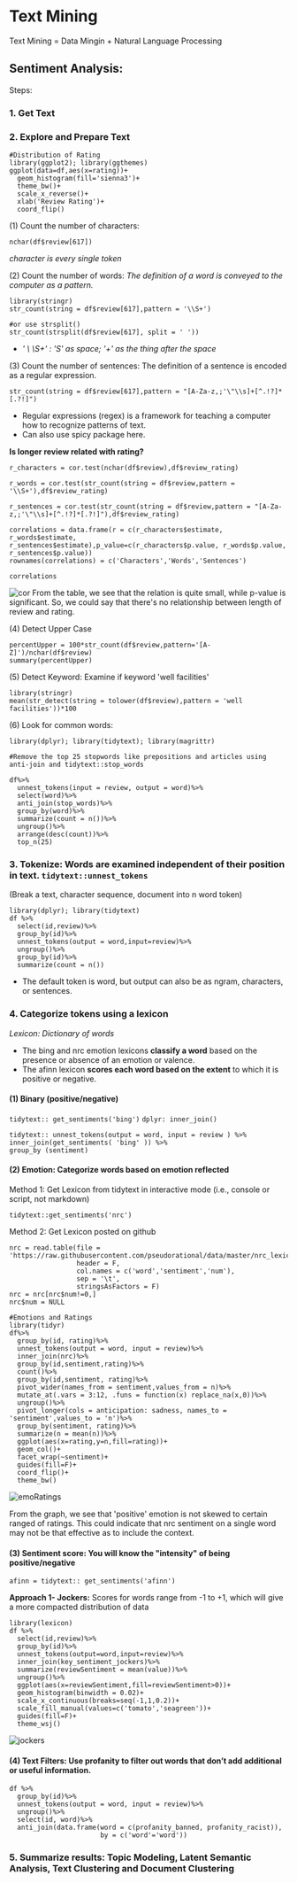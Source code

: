 # Text Mining
Text Mining = Data Mingin + Natural Language Processing

## Sentiment Analysis: 

Steps:

### 1. Get Text 

### 2. Explore and Prepare Text 
```
#Distribution of Rating
library(ggplot2); library(ggthemes)
ggplot(data=df,aes(x=rating))+
  geom_histogram(fill='sienna3')+
  theme_bw()+
  scale_x_reverse()+
  xlab('Review Rating')+
  coord_flip()
```

(1) Count the number of characters: 
```
nchar(df$review[617])
```
*character is every single token*

(2) Count the number of words: *The definition of a word is conveyed to the computer as a pattern.*
```
library(stringr)
str_count(string = df$review[617],pattern = '\\S+')

#or use strsplit()
str_count(strsplit(df$review[617], split = ' '))
```
* *' \ \S+' : 'S' as space; '+' as the thing after the space*

(3) Count the number of sentences:
The definition of a sentence is encoded as a regular expression. 
```
str_count(string = df$review[617],pattern = "[A-Za-z,;'\"\\s]+[^.!?]*[.?!]")
```
* Regular expressions (regex) is a framework for teaching a computer how to recognize patterns of text. 
* Can also use spicy package here.

**Is longer review related with rating?**
```
r_characters = cor.test(nchar(df$review),df$review_rating)

r_words = cor.test(str_count(string = df$review,pattern = '\\S+'),df$review_rating)

r_sentences = cor.test(str_count(string = df$review,pattern = "[A-Za-z,;'\"\\s]+[^.!?]*[.?!]"),df$review_rating)

correlations = data.frame(r = c(r_characters$estimate, r_words$estimate, r_sentences$estimate),p_value=c(r_characters$p.value, r_words$p.value, r_sentences$p.value))
rownames(correlations) = c('Characters','Words','Sentences')

correlations
```
![cor](cor.PNG)
From the table, we see that the relation is quite small, while p-value is significant. So, we could say that there's no relationship between length of review and rating.

(4) Detect Upper Case
```
percentUpper = 100*str_count(df$review,pattern='[A-Z]')/nchar(df$review)
summary(percentUpper)
```

(5) Detect Keyword: Examine if keyword 'well facilities'
```
library(stringr)
mean(str_detect(string = tolower(df$review),pattern = 'well facilities'))*100
```

(6) Look for common words: 
```
library(dplyr); library(tidytext); library(magrittr)

#Remove the top 25 stopwords like prepositions and articles using anti-join and tidytext::stop_words

df%>%
  unnest_tokens(input = review, output = word)%>%
  select(word)%>%
  anti_join(stop_words)%>%
  group_by(word)%>%
  summarize(count = n())%>%
  ungroup()%>%
  arrange(desc(count))%>%
  top_n(25)
```

### 3. Tokenize: Words are examined independent of their position in text. `tidytext::unnest_tokens`
(Break a text, character sequence, document into n word token)
```
library(dplyr); library(tidytext)
df %>%
  select(id,review)%>%
  group_by(id)%>%
  unnest_tokens(output = word,input=review)%>%
  ungroup()%>%
  group_by(id)%>%
  summarize(count = n())
  ```
  * The default token is word, but output can also be as ngram, characters, or sentences.

### 4. Categorize tokens using a lexicon
*Lexicon: Dictionary of words*

* The bing and nrc emotion lexicons **classify a word** based on the presence or absence of an emotion or valence. 
* The afinn lexicon **scores each word based on the extent** to which it is positive or negative. 

#### (1) Binary (positive/negative)

`tidytext:: get_sentiments('bing')`
`dplyr: inner_join()`
```
tidytext:: unnest_tokens(output = word, input = review ) %>%
inner_join(get_sentiments( 'bing' )) %>%
group_by (sentiment)
```

#### (2) Emotion: Categorize words based on emotion reflected 

Method 1: Get Lexicon from tidytext in interactive mode (i.e., console or script, not markdown)
```
tidytext::get_sentiments('nrc') 
```

Method 2: Get Lexicon posted on github

```
nrc = read.table(file = 'https://raw.githubusercontent.com/pseudorational/data/master/nrc_lexicon.txt',
                 header = F,
                 col.names = c('word','sentiment','num'),
                 sep = '\t',
                 stringsAsFactors = F)
nrc = nrc[nrc$num!=0,]
nrc$num = NULL
```

```
#Emotions and Ratings
library(tidyr)
df%>%
  group_by(id, rating)%>%
  unnest_tokens(output = word, input = review)%>%
  inner_join(nrc)%>%
  group_by(id,sentiment,rating)%>%
  count()%>%
  group_by(id,sentiment, rating)%>%
  pivot_wider(names_from = sentiment,values_from = n)%>%
  mutate_at(.vars = 3:12, .funs = function(x) replace_na(x,0))%>%
  ungroup()%>%
  pivot_longer(cols = anticipation: sadness, names_to = 'sentiment',values_to = 'n')%>%
  group_by(sentiment, rating)%>%
  summarize(n = mean(n))%>%
  ggplot(aes(x=rating,y=n,fill=rating))+
  geom_col()+
  facet_wrap(~sentiment)+
  guides(fill=F)+
  coord_flip()+
  theme_bw()
  ```
![emoRatings](emotionsRating.PNG)

From the graph, we see that 'positive' emotion is not skewed to certain ranged of ratings. This could indicate that nrc sentiment on a single word may not be that effective as to include the context.

#### (3) Sentiment score: You will know the "intensity" of being positive/negative
```
afinn = tidytext:: get_sentiments('afinn') 
```
**Approach 1- Jockers:**
Scores for words range from -1 to +1, which will give a more compacted distribution of data

```
library(lexicon)
df %>%
  select(id,review)%>%
  group_by(id)%>%
  unnest_tokens(output=word,input=review)%>%
  inner_join(key_sentiment_jockers)%>%
  summarize(reviewSentiment = mean(value))%>%
  ungroup()%>%
  ggplot(aes(x=reviewSentiment,fill=reviewSentiment>0))+
  geom_histogram(binwidth = 0.02)+
  scale_x_continuous(breaks=seq(-1,1,0.2))+
  scale_fill_manual(values=c('tomato','seagreen'))+
  guides(fill=F)+
  theme_wsj()
  ```
![jockers](jockers.PNG)

#### (4) Text Filters: Use profanity to filter out words that don’t add additional or useful information.
```
df %>%
  group_by(id)%>%
  unnest_tokens(output = word, input = review)%>%
  ungroup()%>%
  select(id, word)%>%
  anti_join(data.frame(word = c(profanity_banned, profanity_racist)), 
                       by = c('word'='word'))
```


### 5. Summarize results: Topic Modeling, Latent Semantic Analysis, Text Clustering and Document Clustering